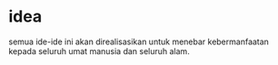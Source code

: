 # idea
semua ide-ide ini akan direalisasikan untuk menebar kebermanfaatan kepada seluruh umat manusia dan seluruh alam.
